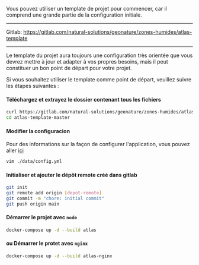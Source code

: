 Vous pouvez utiliser un template de projet pour commencer, car il comprend une grande partie de la configuration initiale.

---

Gitlab: <a href="https://gitlab.com/natural-solutions/geonature/zones-humides/atlas-template" class="external-link" target="_blank">https://gitlab.com/natural-solutions/geonature/zones-humides/atlas-template</a>

---

Le template du projet aura toujours une configuration très orientée que vous devrez mettre à jour et adapter à vos propres besoins, mais il peut constituer un bon point de départ pour votre projet.

Si vous souhaitez utiliser le template comme point de départ, veuillez suivre les étapes suivantes :

#### Téléchargez et extrayez le dossier contenant tous les fichiers

```bash
curl https://gitlab.com/natural-solutions/geonature/zones-humides/atlas-template/-/archive/master/atlas-template-master.tar.gz | tar -xz
cd atlas-template-master
```

#### Modifier la configuracion

Pour des informations sur la façon de configurer l'application, vous pouvez aller [ici](/configuration)

```bash
vim ./data/config.yml
```

#### Initialiser et ajouter le dépôt remote créé dans gitlab

```bash
git init
git remote add origin [depot-remote]
git commit -m "chore: initial commit"
git push origin main
```

#### Démarrer le projet avec `node`

```bash
docker-compose up -d --build atlas
```

#### ou Démarrer le protet avec `nginx`

```bash
docker-compose up -d --build atlas-nginx
```
